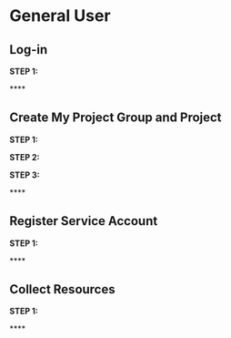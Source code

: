 # General User

## Log-in

**STEP 1:** 

\*\*\*\*

## Create My Project Group and Project

**STEP 1:** 

**STEP 2:** 

**STEP 3:** 

\*\*\*\*

## Register Service Account

**STEP 1:** 

\*\*\*\*

## Collect Resources

**STEP 1:** 

\*\*\*\*

